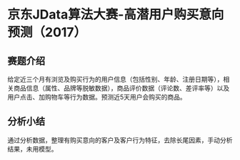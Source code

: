 # 京东JData算法大赛-高潜用户购买意向预测（2017）
## 赛题介绍
给定近三个月有浏览及购买行为的用户信息（包括性别、年龄、注册日期等），相关商品信息（属性、品牌等脱敏数据），商品评价数据（评论数、差评率等）以及用户点击、加购物车等行为数据。预测近5天用户会购买的商品。
## 分析小结
通过分析数据，整理有购买意向的客户及客户行为特征，去除长尾因素，手动分析结果，未用模型。
